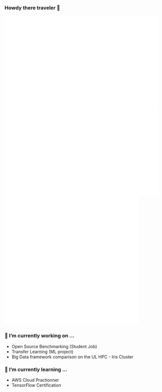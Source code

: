 ### Howdy there traveler 👋

<div class="row">
  <img src="https://github.com/Yann21/github-stats/blob/master/generated/overview.svg" />
  <img src="https://github.com/Yann21/github-stats/blob/master/generated/languages.svg" />
  <img src="https://github.com/Yann21/Yann21/blob/main/res/languages.svg" />
</div>

### 🔭 I’m currently working on ...
* Open Source Benchmarking (Student Job)
* Transfer Learning (ML project)
* Big Data framework comparison on the UL HPC - Iris Cluster
### 🌱 I’m currently learning ...
* AWS Cloud Practionner
* TensorFlow Certification

<!--
**Yann21/Yann21** is a ✨ _special_ ✨ repository because its `README.md` (this file) appears on your GitHub profile.

Here are some ideas to get you started:


* Tensorflow Certifiaction
- 👯 I’m looking to collaborate on ...
- 🤔 I’m looking for help with ...
- 💬 Ask me about ...
- 📫 How to reach me: ...
- ⚡ Fun fact: ...
-->
